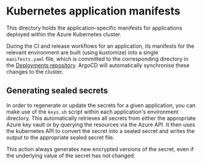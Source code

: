 # Kubernetes application manifests

This directory holds the application-specific manifests for applications deployed within the Azure Kubernetes cluster.

During the CI and release workflows for an application, its manifests for the relevant environment are built (using kustomize) into a single `manifests.yaml` file, which is committed to the corresponding directory in the [Deployments repository](https://github.com/MHRA/deployments). ArgoCD will automatically synchronise these changes to the cluster.

## Generating sealed secrets

In order to regenerate or update the secrets for a given application, you can make use of the `keys.sh` script within each application's environment directory. This automatically retrieves all secrets from either the appropriate Azure key vault or by querying the resources via the Azure API. It then uses the kubernetes API to convert the secret into a sealed secret and writes the output to the appropriate sealed secret file.

This action always generates new encrypted versions of the secret, even if the underlying value of the secret has not changed.
